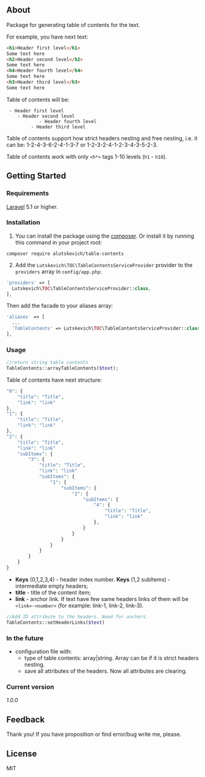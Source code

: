 ## About
Package for generating table of contents for the text.

For example, you have next text:
```html
<h1>Header first level</h1>
Some text here
<h2>Header second level</h2>
Some text here
<h4>Header fourth level</h4>
Some text here
<h3>Header third level</h3>
Some text here
```
Table of contents will be:
```
 - Header first level
    - Header second level
            - Header fourth level
         - Header third level
```

Table of contents support how strict headers nesting and free nesting, i.e. it can be: 
1-2-4-3-6-2-4-1-3-7 or 1-2-3-2-4-1-2-3-4-3-5-2-3.

Table of contents work with only `<h*>` tags 1-10 levels (`h1` - `h10`). 
## Getting Started
### Requirements
[Laravel](https://laravel.com/) 5.1 or higher.
### Installation
1. You can install the package using the [composer](https://getcomposer.org/). 
Or install it by running this command in your project root:
```
composer require alutskevich/table-contents
```

2. Add the `Lutskevich\TOC\TableContentsServiceProvider` provider to the `providers` array in 
`config/app.php`:
```php
'providers' => [
  Lutskevich\TOC\TableContentsServiceProvider::class,
],
```
Then add the facade to your aliases array:
```php
'aliases' => [
  ...
  'TableContents' => Lutskevich\TOC\TableContentsServiceProvider::class,
],
```
### Usage
```php
//return string table contents
TableContents::arrayTableContents($text);
```

Table of contents have next structure:
```php
"0": {
    "title": "Title",
    "link": "link"
},
"1": {
    "title": "Title",
    "link": "link"
},
"2": {
    "title": "Title",
    "link": "link"
    "subItems": {
        "3": {
            "title": "Title",
            "link": "link"
            "subItems": {
                "1": {
                    "subItems": {
                        "2": {
                            "subItems": {
                                "4": {
                                    "title": "Title",
                                    "link": "link"
                                },
                            }
                        }
                    }
                }
            }
        }
    }
}
```
* **Keys** (0,1,2,3,4) - header index number. **Keys** (1,2 subItems) - intermediate empty headers;
* **title** - title of the content item;
* **link** - anchor link. If text have few same headers links of them will be 
`<link>-<number>` (for example: link-1, link-2, link-3).

```php
//Add ID attribute to the headers. Need for anchors.
TableContents::setHeaderLinks($text)
```


### In the future
* configuration file with:
    * type of table contents: array|string. Array can be if it is strict headers nesting.
    * save all attributes of the headers. Now all attributes are clearing.
### Current version
*1.0.0*
## Feedback
Thank you! If you have proposition or find error/bug write me, please.
## License
MIT